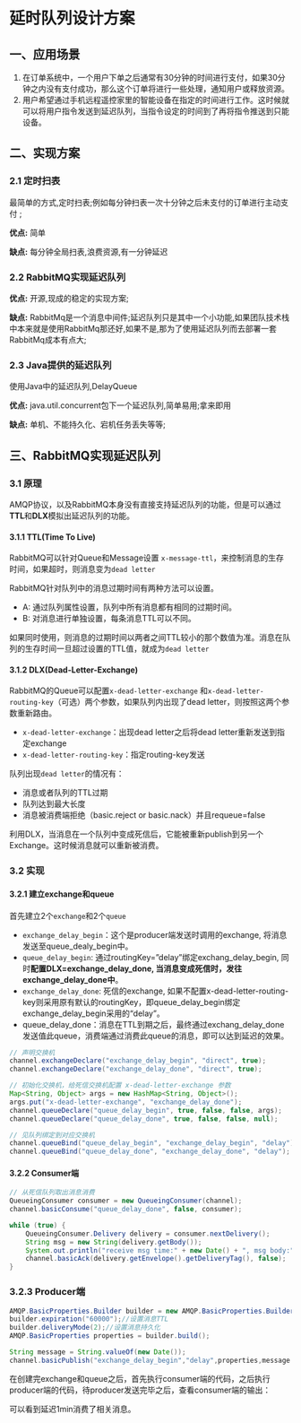 # 延时队列设计方案

## 一、应用场景

1. 在订单系统中，一个用户下单之后通常有30分钟的时间进行支付，如果30分钟之内没有支付成功，那么这个订单将进行一些处理，通知用户或释放资源。
2. 用户希望通过手机远程遥控家里的智能设备在指定的时间进行工作。这时候就可以将用户指令发送到延迟队列，当指令设定的时间到了再将指令推送到只能设备。

## 二、实现方案

### 2.1 定时扫表

最简单的方式,定时扫表;例如每分钟扫表一次十分钟之后未支付的订单进行主动支付 ;

**优点:** 简单

**缺点:** 每分钟全局扫表,浪费资源,有一分钟延迟

### 2.2 RabbitMQ实现延迟队列

**优点:** 开源,现成的稳定的实现方案;

**缺点:** RabbitMq是一个消息中间件;延迟队列只是其中一个小功能,如果团队技术栈中本来就是使用RabbitMq那还好,如果不是,那为了使用延迟队列而去部署一套RabbitMq成本有点大;

### 2.3 Java提供的延迟队列

使用Java中的延迟队列,DelayQueue

**优点:** java.util.concurrent包下一个延迟队列,简单易用;拿来即用

**缺点:** 单机、不能持久化、宕机任务丢失等等;

## 三、RabbitMQ实现延迟队列

### 3.1 原理

AMQP协议，以及RabbitMQ本身没有直接支持延迟队列的功能，但是可以通过**TTL**和**DLX**模拟出延迟队列的功能。

#### 3.1.1 TTL(Time To Live)

RabbitMQ可以针对Queue和Message设置 `x-message-ttl`，来控制消息的生存时间，如果超时，则消息变为`dead letter`

RabbitMQ针对队列中的消息过期时间有两种方法可以设置。

- A: 通过队列属性设置，队列中所有消息都有相同的过期时间。
- B: 对消息进行单独设置，每条消息TTL可以不同。

如果同时使用，则消息的过期时间以两者之间TTL较小的那个数值为准。消息在队列的生存时间一旦超过设置的TTL值，就成为`dead letter`

#### 3.1.2 DLX(Dead-Letter-Exchange)

RabbitMQ的Queue可以配置`x-dead-letter-exchange` 和`x-dead-letter-routing-key`（可选）两个参数，如果队列内出现了dead letter，则按照这两个参数重新路由。

- `x-dead-letter-exchange`：出现dead letter之后将dead letter重新发送到指定exchange
- `x-dead-letter-routing-key`：指定routing-key发送

队列出现`dead letter`的情况有：

- 消息或者队列的TTL过期
- 队列达到最大长度
- 消息被消费端拒绝（basic.reject or basic.nack）并且requeue=false

利用DLX，当消息在一个队列中变成死信后，它能被重新publish到另一个Exchange。这时候消息就可以重新被消费。

### 3.2 实现

#### 3.2.1 建立exchange和queue

首先建立2个`exchange`和2个`queue`

- `exchange_delay_begin`：这个是producer端发送时调用的exchange, 将消息发送至queue_dealy_begin中。
- `queue_delay_begin`: 通过routingKey=”delay”绑定exchang_delay_begin, 同时**配置DLX=exchange_delay_done, 当消息变成死信时，发往exchange_delay_done中**。
- `exchange_delay_done`: 死信的exchange, 如果不配置x-dead-letter-routing-key则采用原有默认的routingKey，即queue_delay_begin绑定exchange_delay_begin采用的“delay”。
- queue_delay_done：消息在TTL到期之后，最终通过exchang_delay_done发送值此queue，消费端通过消费此queue的消息，即可以达到延迟的效果。

```java
// 声明交换机
channel.exchangeDeclare("exchange_delay_begin", "direct", true);
channel.exchangeDeclare("exchange_delay_done", "direct", true);

// 初始化交换机，给死信交换机配置 x-dead-letter-exchange 参数
Map<String, Object> args = new HashMap<String, Object>();
args.put("x-dead-letter-exchange", "exchange_delay_done");
channel.queueDeclare("queue_delay_begin", true, false, false, args);
channel.queueDeclare("queue_delay_done", true, false, false, null);

// 见队列绑定到对应交换机
channel.queueBind("queue_delay_begin", "exchange_delay_begin", "delay");
channel.queueBind("queue_delay_done", "exchange_delay_done", "delay");
```

#### 3.2.2 Consumer端

```java
// 从死信队列取出消息消费
QueueingConsumer consumer = new QueueingConsumer(channel);
channel.basicConsume("queue_delay_done", false, consumer);

while (true) {
    QueueingConsumer.Delivery delivery = consumer.nextDelivery();
    String msg = new String(delivery.getBody());
    System.out.println("receive msg time:" + new Date() + ", msg body:" + msg);
    channel.basicAck(delivery.getEnvelope().getDeliveryTag(), false);
}
```

### 3.2.3 Producer端

```java
AMQP.BasicProperties.Builder builder = new AMQP.BasicProperties.Builder();
builder.expiration("60000");//设置消息TTL
builder.deliveryMode(2);//设置消息持久化
AMQP.BasicProperties properties = builder.build();

String message = String.valueOf(new Date());
channel.basicPublish("exchange_delay_begin","delay",properties,message.getBytes());
```

在创建完exchange和queue之后，首先执行consumer端的代码，之后执行producer端的代码，待producer发送完毕之后，查看consumer端的输出：

可以看到延迟1min消费了相关消息。